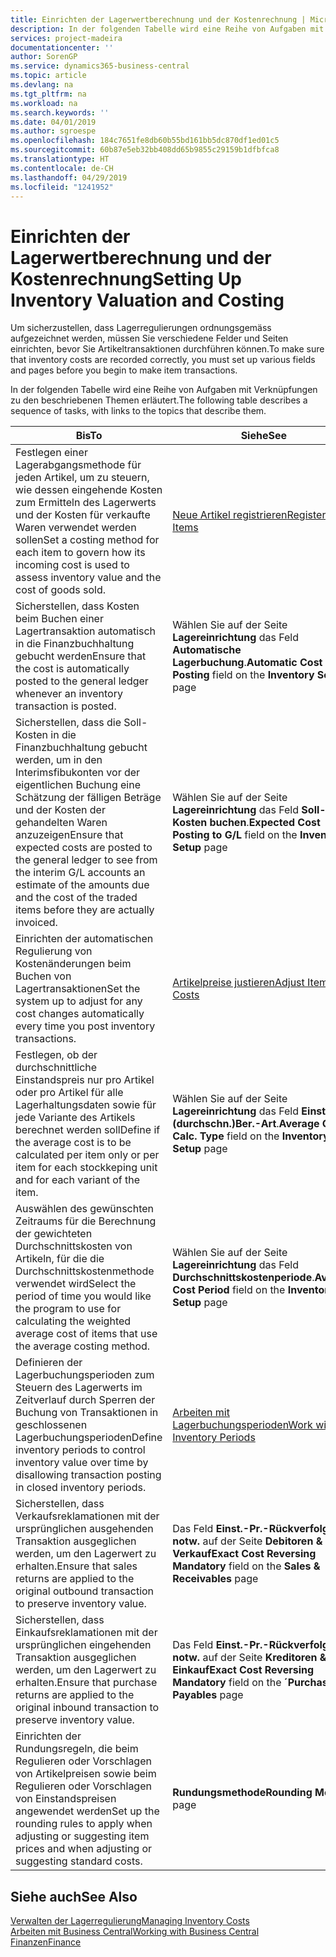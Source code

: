 ```yaml
---
title: Einrichten der Lagerwertberechnung und der Kostenrechnung | Microsoft Docs
description: In der folgenden Tabelle wird eine Reihe von Aufgaben mit Verknüpfungen zu den beschriebenen Themen erläutert.
services: project-madeira
documentationcenter: ''
author: SorenGP
ms.service: dynamics365-business-central
ms.topic: article
ms.devlang: na
ms.tgt_pltfrm: na
ms.workload: na
ms.search.keywords: ''
ms.date: 04/01/2019
ms.author: sgroespe
ms.openlocfilehash: 184c7651fe8db60b55bd161bb5dc870df1ed01c5
ms.sourcegitcommit: 60b87e5eb32bb408dd65b9855c29159b1dfbfca8
ms.translationtype: HT
ms.contentlocale: de-CH
ms.lasthandoff: 04/29/2019
ms.locfileid: "1241952"
---
```

# <a name="setting-up-inventory-valuation-and-costing"></a><span data-ttu-id="875a7-103">Einrichten der Lagerwertberechnung und der Kostenrechnung</span><span class="sxs-lookup"><span data-stu-id="875a7-103">Setting Up Inventory Valuation and Costing</span></span>
<span data-ttu-id="875a7-104">Um sicherzustellen, dass Lagerregulierungen ordnungsgemäss aufgezeichnet werden, müssen Sie verschiedene Felder und Seiten einrichten, bevor Sie Artikeltransaktionen durchführen können.</span><span class="sxs-lookup"><span data-stu-id="875a7-104">To make sure that inventory costs are recorded correctly, you must set up various fields and pages before you begin to make item transactions.</span></span>

<span data-ttu-id="875a7-105">In der folgenden Tabelle wird eine Reihe von Aufgaben mit Verknüpfungen zu den beschriebenen Themen erläutert.</span><span class="sxs-lookup"><span data-stu-id="875a7-105">The following table describes a sequence of tasks, with links to the topics that describe them.</span></span>

|<span data-ttu-id="875a7-106">**Bis**</span><span class="sxs-lookup"><span data-stu-id="875a7-106">**To**</span></span>|<span data-ttu-id="875a7-107">**Siehe**</span><span class="sxs-lookup"><span data-stu-id="875a7-107">**See**</span></span>|  
|------------|-------------|  
|<span data-ttu-id="875a7-108">Festlegen einer Lagerabgangsmethode für jeden Artikel, um zu steuern, wie dessen eingehende Kosten zum Ermitteln des Lagerwerts und der Kosten für verkaufte Waren verwendet werden sollen</span><span class="sxs-lookup"><span data-stu-id="875a7-108">Set a costing method for each item to govern how its incoming cost is used to assess inventory value and the cost of goods sold.</span></span>|[<span data-ttu-id="875a7-109">Neue Artikel registrieren</span><span class="sxs-lookup"><span data-stu-id="875a7-109">Register New Items</span></span>](inventory-how-register-new-items.md)|  
|<span data-ttu-id="875a7-110">Sicherstellen, dass Kosten beim Buchen einer Lagertransaktion automatisch in die Finanzbuchhaltung gebucht werden</span><span class="sxs-lookup"><span data-stu-id="875a7-110">Ensure that the cost is automatically posted to the general ledger whenever an inventory transaction is posted.</span></span>|<span data-ttu-id="875a7-111">Wählen Sie auf der Seite **Lagereinrichtung** das Feld **Automatische Lagerbuchung**.</span><span class="sxs-lookup"><span data-stu-id="875a7-111">**Automatic Cost Posting** field on the **Inventory Setup** page</span></span>|  
|<span data-ttu-id="875a7-112">Sicherstellen, dass die Soll-Kosten in die Finanzbuchhaltung gebucht werden, um in den Interimsfibukonten vor der eigentlichen Buchung eine Schätzung der fälligen Beträge und der Kosten der gehandelten Waren anzuzeigen</span><span class="sxs-lookup"><span data-stu-id="875a7-112">Ensure that expected costs are posted to the general ledger to see from the interim G/L accounts an estimate of the amounts due and the cost of the traded items before they are actually invoiced.</span></span>|<span data-ttu-id="875a7-113">Wählen Sie auf der Seite **Lagereinrichtung** das Feld **Soll-Kosten buchen**.</span><span class="sxs-lookup"><span data-stu-id="875a7-113">**Expected Cost Posting to G/L** field on the **Inventory Setup** page</span></span>|  
|<span data-ttu-id="875a7-114">Einrichten der automatischen Regulierung von Kostenänderungen beim Buchen von Lagertransaktionen</span><span class="sxs-lookup"><span data-stu-id="875a7-114">Set the system up to adjust for any cost changes automatically every time you post inventory transactions.</span></span>|[<span data-ttu-id="875a7-115">Artikelpreise justieren</span><span class="sxs-lookup"><span data-stu-id="875a7-115">Adjust Item Costs</span></span>](inventory-how-adjust-item-costs.md)|  
|<span data-ttu-id="875a7-116">Festlegen, ob der durchschnittliche Einstandspreis nur pro Artikel oder pro Artikel für alle Lagerhaltungsdaten sowie für jede Variante des Artikels berechnet werden soll</span><span class="sxs-lookup"><span data-stu-id="875a7-116">Define if the average cost is to be calculated per item only or per item for each stockkeping unit and for each variant of the item.</span></span>|<span data-ttu-id="875a7-117">Wählen Sie auf der Seite **Lagereinrichtung** das Feld **Einst.-Pr.(durchschn.)Ber.-Art**.</span><span class="sxs-lookup"><span data-stu-id="875a7-117">**Average Cost Calc. Type** field on the **Inventory Setup** page</span></span>|  
|<span data-ttu-id="875a7-118">Auswählen des gewünschten Zeitraums für die Berechnung der gewichteten Durchschnittskosten von Artikeln, für die die Durchschnittskostenmethode verwendet wird</span><span class="sxs-lookup"><span data-stu-id="875a7-118">Select the period of time you would like the program to use for calculating the weighted average cost of items that use the average costing method.</span></span>|<span data-ttu-id="875a7-119">Wählen Sie auf der Seite **Lagereinrichtung** das Feld **Durchschnittskostenperiode**.</span><span class="sxs-lookup"><span data-stu-id="875a7-119">**Average Cost Period** field on the **Inventory Setup** page</span></span>|  
|<span data-ttu-id="875a7-120">Definieren der Lagerbuchungsperioden zum Steuern des Lagerwerts im Zeitverlauf durch Sperren der Buchung von Transaktionen in geschlossenen Lagerbuchungsperioden</span><span class="sxs-lookup"><span data-stu-id="875a7-120">Define inventory periods to control inventory value over time by disallowing transaction posting in closed inventory periods.</span></span>|[<span data-ttu-id="875a7-121">Arbeiten mit Lagerbuchungsperioden</span><span class="sxs-lookup"><span data-stu-id="875a7-121">Work with Inventory Periods</span></span>](finance-how-to-work-with-inventory-periods.md)|  
|<span data-ttu-id="875a7-122">Sicherstellen, dass Verkaufsreklamationen mit der ursprünglichen ausgehenden Transaktion ausgeglichen werden, um den Lagerwert zu erhalten.</span><span class="sxs-lookup"><span data-stu-id="875a7-122">Ensure that sales returns are applied to the original outbound transaction to preserve inventory value.</span></span>|<span data-ttu-id="875a7-123">Das Feld **Einst.-Pr.-Rückverfolg. notw.** auf der Seite **Debitoren & Verkauf**</span><span class="sxs-lookup"><span data-stu-id="875a7-123">**Exact Cost Reversing Mandatory** field on the **Sales & Receivables** page</span></span>|  
|<span data-ttu-id="875a7-124">Sicherstellen, dass Einkaufsreklamationen mit der ursprünglichen eingehenden Transaktion ausgeglichen werden, um den Lagerwert zu erhalten.</span><span class="sxs-lookup"><span data-stu-id="875a7-124">Ensure that purchase returns are applied to the original inbound transaction to preserve inventory value.</span></span>|<span data-ttu-id="875a7-125">Das Feld **Einst.-Pr.-Rückverfolg. notw.** auf der Seite **Kreditoren & Einkauf**</span><span class="sxs-lookup"><span data-stu-id="875a7-125">**Exact Cost Reversing Mandatory** field on the **´Purchases & Payables** page</span></span>|
|<span data-ttu-id="875a7-126">Einrichten der Rundungsregeln, die beim Regulieren oder Vorschlagen von Artikelpreisen sowie beim Regulieren oder Vorschlagen von Einstandspreisen angewendet werden</span><span class="sxs-lookup"><span data-stu-id="875a7-126">Set up the rounding rules to apply when adjusting or suggesting item prices and when adjusting or suggesting standard costs.</span></span>|<span data-ttu-id="875a7-127">**Rundungsmethode**</span><span class="sxs-lookup"><span data-stu-id="875a7-127">**Rounding Method** page</span></span>|  

## <a name="see-also"></a><span data-ttu-id="875a7-128">Siehe auch</span><span class="sxs-lookup"><span data-stu-id="875a7-128">See Also</span></span>  
[<span data-ttu-id="875a7-129">Verwalten der Lagerregulierung</span><span class="sxs-lookup"><span data-stu-id="875a7-129">Managing Inventory Costs</span></span>](finance-manage-inventory-costs.md)  
[<span data-ttu-id="875a7-130">Arbeiten mit  Business Central</span><span class="sxs-lookup"><span data-stu-id="875a7-130">Working with Business Central</span></span>](ui-work-product.md)  
[<span data-ttu-id="875a7-131">Finanzen</span><span class="sxs-lookup"><span data-stu-id="875a7-131">Finance</span></span>](finance.md)  
